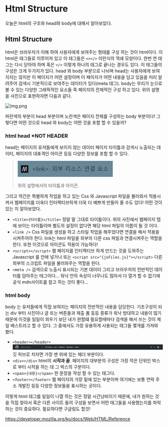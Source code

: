 # Html Structure

오늘은 html의 구조와 head와 body에 대해서 알아보았다.

## Html Structure

html은 브라우저가 이해 하여 사용자에게 보여주는 형태를 구성 하는 것이 html이다. 이 html은 태그들로 이루어져 있고 이 태그들은 `<></>` 이런식의 꺽쇄 모양이다.
한번 연 태그는 다시 닫아야 하며 혹은 `</>` 이렇게 하나의 태그로 끝나는 경우도 있다. 이 태그들의 구성은 크게 두가지가 있다.
head 와 body 부분으로 나뉘며 head는 사용자에게 보여지지는 않지만 이 페이지가 어떤 설정이며 이 페이지가 어떤 내용을 담고 있음을 미리 알려주어 검색시 기본적으로 보여주는 데이터가 있다(meta 태그).
body는 우리가 눈으로 볼 수 있는 다양한 그래픽적인 요소들 즉 페이지의 전체적인 구성 하고 있다. 위의 설명을 사진으로 표현하자면 다음과 같다.

![img.png](https://3.bp.blogspot.com/-sgm6BBz6KbM/VuarmPKRJ1I/AAAAAAAAG4Q/5GDCRhO09IgiCE2DQXhA0OVaxlylGWvvw/s400/html-structure.png)

파란색의 부분이 head 부분이며 노란색은 페이지 전체를 구성하는 body 부분이다! 그렇다면 어떤 것으로 head 와 body는 어떤 것을 포함 할 수 있을까?

### html head \*NOT HEADER

head는 페이지의 유저들에게 보이지 않는 데이터 페이지 타이틀과 검색시 노출되는 데이터, 페이지의 대표격인 아이콘 등등 다양한 정보를 포함 할 수 있다.

> ![img.png](../img/221215html-structure3.png)
>
> 위의 설명에서의 타이틀과 아이콘.

그리고 약간은 특별하게 작업을 하고 있는 Css 와 Javascript 파일을 불러와서 적용시켜서 웹페이지를 더욱더 인터렉티브하게 더욱 더 예쁘게 만들어 줄 수도 있다!
어떤 것이 있는 지 알아보았다.

- `<title>{타이틀}</title>` 정말 말 그대로 타이틀이다. 위의 사진에서 웹페이지 탭에 보이는 타이틀이며 별도의 설정이 없다면 해당 html 파일의 이름이 될 것 이다.
- `<link />` Css 파일을 생성을 하고 스타일 작업을 해주었다면 연결을 해서 적용을 시켜주어야 한다. link는 html 파일을 외부의 다른 css 파일과 연결시켜주는 역할을 한다. 또한 이것으로 아이콘도 적용이 가능하다!
- `<script></script>` 웹 페이지를 인터렉티브 하게 만드는 것을 도와주는 Javascript 를 안에 넣거나 또는 `<script src="{jsFiles.js}"></script>` 다른 외부의 스크립트 파일을 불러와주는 역할을 한다.
- `<meta />` 검색으로 노출시 표시되는 기본 데이터 그리고 브라우저의 전반적인 데이터를 담아주는 태그이다... 워낙 안의 속성이 너무나도 많아서 다 열거 할 수 없기에 공식 mdn사이트를 참고 하는 것이 좋다...

### html body

body 는 유저들에게 직접 보여지는 페이지의 전반적인 내용을 담당한다. 기초구성이 되는 div 부터 사진이나 글 또는 버튼들과 제출 폼 등등 종류가 워낙 방대하고 내용이 많기 때문에 이것을 일일이 외우기 보단 내가 원할떄 필요할때마다 검색을 해서 쓰는 것이 제일 베스트라고 할 수 있다.
그 중에서도 가장 유용하게 사용되는 태그들 몇개를 가져와 봤다.

- `<header></header>` ![img.png](../img/221215html-structure2.png) 깃 허브로 치자면 가장 맨 위에 있는 헤더 부분이다.
- `<div></div>` html의 **시작과 끝**. 페이지의 대부분의 구성은 가장 작은 단위인 박스로 부터 시작을 하는 데 그 박스의 구분이다.
- `<span>{내용}</span>` 한 문장을 작성 할 수 있는 태그다.
- `<footer></footer>` 웹 페이지의 가장 밑에 있는 부분이며 여기에는 보통 연락 주소 개발진 등등 다양한 정보들을 표시하는 곳이다.

이렇게 html 태그를 일일이 나열 하는 것은 정말 시간낭비이기 때문에, 내가 원하는 것을 직접 찾아서 혹은 다른 사이트 들의 구성을 보면서 어떤 태그들을 사용했는지를 파악 하는 것이 중요하다. 필요하다면 구글링도 할것!

https://developer.mozilla.org/ko/docs/Web/HTML/Reference
